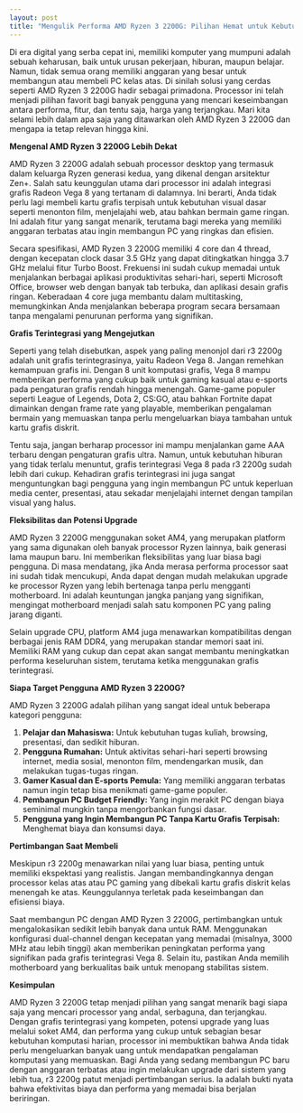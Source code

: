 ```yaml
---
layout: post
title: "Mengulik Performa AMD Ryzen 3 2200G: Pilihan Hemat untuk Kebutuhan Komputasi Harian"
---
```


Di era digital yang serba cepat ini, memiliki komputer yang mumpuni adalah sebuah keharusan, baik untuk urusan pekerjaan, hiburan, maupun belajar. Namun, tidak semua orang memiliki anggaran yang besar untuk membangun atau membeli PC kelas atas. Di sinilah solusi yang cerdas seperti AMD Ryzen 3 2200G hadir sebagai primadona. Processor ini telah menjadi pilihan favorit bagi banyak pengguna yang mencari keseimbangan antara performa, fitur, dan tentu saja, harga yang terjangkau. Mari kita selami lebih dalam apa saja yang ditawarkan oleh AMD Ryzen 3 2200G dan mengapa ia tetap relevan hingga kini.

**Mengenal AMD Ryzen 3 2200G Lebih Dekat**

AMD Ryzen 3 2200G adalah sebuah processor desktop yang termasuk dalam keluarga Ryzen generasi kedua, yang dikenal dengan arsitektur Zen+. Salah satu keunggulan utama dari processor ini adalah integrasi grafis Radeon Vega 8 yang tertanam di dalamnya. Ini berarti, Anda tidak perlu lagi membeli kartu grafis terpisah untuk kebutuhan visual dasar seperti menonton film, menjelajahi web, atau bahkan bermain game ringan. Ini adalah fitur yang sangat menarik, terutama bagi mereka yang memiliki anggaran terbatas atau ingin membangun PC yang ringkas dan efisien.

Secara spesifikasi, AMD Ryzen 3 2200G memiliki 4 core dan 4 thread, dengan kecepatan clock dasar 3.5 GHz yang dapat ditingkatkan hingga 3.7 GHz melalui fitur Turbo Boost. Frekuensi ini sudah cukup memadai untuk menjalankan berbagai aplikasi produktivitas sehari-hari, seperti Microsoft Office, browser web dengan banyak tab terbuka, dan aplikasi desain grafis ringan. Keberadaan 4 core juga membantu dalam multitasking, memungkinkan Anda menjalankan beberapa program secara bersamaan tanpa mengalami penurunan performa yang signifikan.

**Grafis Terintegrasi yang Mengejutkan**

Seperti yang telah disebutkan, aspek yang paling menonjol dari r3 2200g adalah unit grafis terintegrasinya, yaitu Radeon Vega 8. Jangan remehkan kemampuan grafis ini. Dengan 8 unit komputasi grafis, Vega 8 mampu memberikan performa yang cukup baik untuk gaming kasual atau e-sports pada pengaturan grafis rendah hingga menengah. Game-game populer seperti League of Legends, Dota 2, CS:GO, atau bahkan Fortnite dapat dimainkan dengan frame rate yang playable, memberikan pengalaman bermain yang memuaskan tanpa perlu mengeluarkan biaya tambahan untuk kartu grafis diskrit.

Tentu saja, jangan berharap processor ini mampu menjalankan game AAA terbaru dengan pengaturan grafis ultra. Namun, untuk kebutuhan hiburan yang tidak terlalu menuntut, grafis terintegrasi Vega 8 pada r3 2200g sudah lebih dari cukup. Kehadiran grafis terintegrasi ini juga sangat menguntungkan bagi pengguna yang ingin membangun PC untuk keperluan media center, presentasi, atau sekadar menjelajahi internet dengan tampilan visual yang halus.

**Fleksibilitas dan Potensi Upgrade**

AMD Ryzen 3 2200G menggunakan soket AM4, yang merupakan platform yang sama digunakan oleh banyak processor Ryzen lainnya, baik generasi lama maupun baru. Ini memberikan fleksibilitas yang luar biasa bagi pengguna. Di masa mendatang, jika Anda merasa performa processor saat ini sudah tidak mencukupi, Anda dapat dengan mudah melakukan upgrade ke processor Ryzen yang lebih bertenaga tanpa perlu mengganti motherboard. Ini adalah keuntungan jangka panjang yang signifikan, mengingat motherboard menjadi salah satu komponen PC yang paling jarang diganti.

Selain upgrade CPU, platform AM4 juga menawarkan kompatibilitas dengan berbagai jenis RAM DDR4, yang merupakan standar memori saat ini. Memiliki RAM yang cukup dan cepat akan sangat membantu meningkatkan performa keseluruhan sistem, terutama ketika menggunakan grafis terintegrasi.

**Siapa Target Pengguna AMD Ryzen 3 2200G?**

AMD Ryzen 3 2200G adalah pilihan yang sangat ideal untuk beberapa kategori pengguna:

1.  **Pelajar dan Mahasiswa:** Untuk kebutuhan tugas kuliah, browsing, presentasi, dan sedikit hiburan.
2.  **Pengguna Rumahan:** Untuk aktivitas sehari-hari seperti browsing internet, media sosial, menonton film, mendengarkan musik, dan melakukan tugas-tugas ringan.
3.  **Gamer Kasual dan E-sports Pemula:** Yang memiliki anggaran terbatas namun ingin tetap bisa menikmati game-game populer.
4.  **Pembangun PC Budget Friendly:** Yang ingin merakit PC dengan biaya seminimal mungkin tanpa mengorbankan fungsi dasar.
5.  **Pengguna yang Ingin Membangun PC Tanpa Kartu Grafis Terpisah:** Menghemat biaya dan konsumsi daya.

**Pertimbangan Saat Membeli**

Meskipun r3 2200g menawarkan nilai yang luar biasa, penting untuk memiliki ekspektasi yang realistis. Jangan membandingkannya dengan processor kelas atas atau PC gaming yang dibekali kartu grafis diskrit kelas menengah ke atas. Keunggulannya terletak pada keseimbangan dan efisiensi biaya.

Saat membangun PC dengan AMD Ryzen 3 2200G, pertimbangkan untuk mengalokasikan sedikit lebih banyak dana untuk RAM. Menggunakan konfigurasi dual-channel dengan kecepatan yang memadai (misalnya, 3000 MHz atau lebih tinggi) akan memberikan peningkatan performa yang signifikan pada grafis terintegrasi Vega 8. Selain itu, pastikan Anda memilih motherboard yang berkualitas baik untuk menopang stabilitas sistem.

**Kesimpulan**

AMD Ryzen 3 2200G tetap menjadi pilihan yang sangat menarik bagi siapa saja yang mencari processor yang andal, serbaguna, dan terjangkau. Dengan grafis terintegrasi yang kompeten, potensi upgrade yang luas melalui soket AM4, dan performa yang cukup untuk sebagian besar kebutuhan komputasi harian, processor ini membuktikan bahwa Anda tidak perlu mengeluarkan banyak uang untuk mendapatkan pengalaman komputasi yang memuaskan. Bagi Anda yang sedang membangun PC baru dengan anggaran terbatas atau ingin melakukan upgrade dari sistem yang lebih tua, r3 2200g patut menjadi pertimbangan serius. Ia adalah bukti nyata bahwa efektivitas biaya dan performa yang memadai bisa berjalan beriringan.
